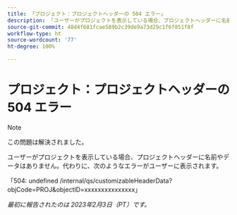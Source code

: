 ```yaml
---
title: 「プロジェクト：プロジェクトヘッダーの 504 エラー」
description: 「ユーザーがプロジェクトを表示している場合、プロジェクトヘッダーに名前やデータはありません。代わりに、エラーがユーザーに表示されます。」
source-git-commit: 48d4f681fcae589b2c39de9a73d29c1f6f851f8f
workflow-type: ht
source-wordcount: '77'
ht-degree: 100%

---
```



# プロジェクト：プロジェクトヘッダーの 504 エラー

>[!NOTE]
>
>この問題は解決されました。

ユーザーがプロジェクトを表示している場合、プロジェクトヘッダーに名前やデータはありません。代わりに、次のようなエラーがユーザーに表示されます。

「504: undefined /internal/qs/customizableHeaderData?objCode=PROJ&amp;objectID=xxxxxxxxxxxxxxx」

_最初に報告されたのは 2023年2月3日（PT）です。_

